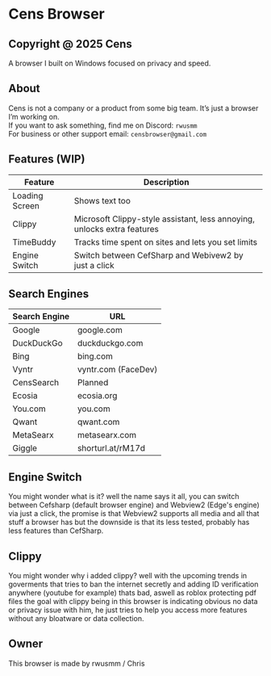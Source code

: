# Cens Browser
Copyright @ 2025 Cens
---

A browser I built on Windows focused on privacy and speed.

## About

Cens is not a company or a product from some big team. It’s just a browser I’m working on.  
If you want to ask something, find me on Discord: `rwusmm`  
For business or other support email: `censbrowser@gmail.com`

## Features (WIP)

| Feature      | Description                                  |
|--------------|----------------------------------------------|
| Loading Screen             |  Shows text too                                            |
| Clippy       | Microsoft Clippy-style assistant, less annoying, unlocks extra features |
| TimeBuddy    | Tracks time spent on sites and lets you set limits |
| Engine Switch     | Switch between CefSharp and Webivew2 by just a click |

## Search Engines

| Search Engine | URL                       |
|---------------|---------------------------|
| Google        | google.com                |
| DuckDuckGo    | duckduckgo.com            |
| Bing          | bing.com                  |
| Vyntr         | vyntr.com (FaceDev)       |
| CensSearch    | Planned                   |
| Ecosia        | ecosia.org                |
| You.com       | you.com                   |
| Qwant         | qwant.com                 |
| MetaSearx     | metasearx.com             |
| Giggle        | shorturl.at/rM17d         | 

## Engine Switch
You might wonder what is it? well the name says it all, you can switch between Cefsharp (default browser engine) and Webview2 (Edge's engine) via just a click, the promise is that Webview2 supports all media and all that stuff a browser has but the downside is that its less tested, probably has less features than CefSharp.
## Clippy
You might wonder why i added clippy? well with the upcoming trends in goverments that tries to ban the internet secretly and adding ID verification anywhere (youtube for example) thats bad, aswell as roblox protecting pdf files the goal with clippy being in this browser is indicating obvious no data or privacy issue with him, he just tries to help you access more features without any bloatware or data collection.

## Owner

This browser is made by rwusmm / Chris
